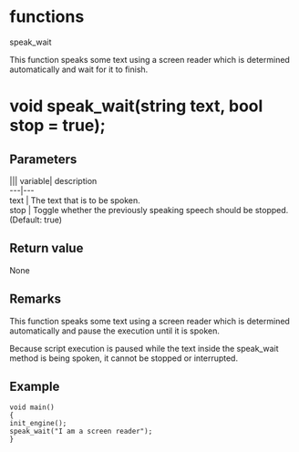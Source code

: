 # functions

speak_wait

  


This function speaks some text using a screen reader which is determined automatically and wait for it to finish.  


# void speak_wait(string text, bool stop = true);

## Parameters

||| variable| description  
---|---  
text | The text that is to be spoken.  
stop | Toggle whether the previously speaking speech should be stopped. (Default: true)  
  
## Return value

None

## Remarks

This function speaks some text using a screen reader which is determined automatically and pause the execution until it is spoken.

Because script execution is paused while the text inside the speak_wait method is being spoken, it cannot be stopped or interrupted.

## Example


```
void main()
{
init_engine();
speak_wait("I am a screen reader");
}

```
